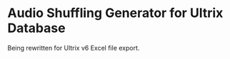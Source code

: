 # **Audio Shuffling Generator for Ultrix Database**

Being rewritten for Ultrix v6 Excel file export.